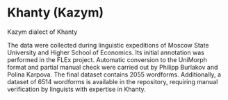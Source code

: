 # Khanty (Kazym)
Kazym dialect of Khanty

The data were collected during linguistic expeditions of Moscow State University and Higher School of Economics. Its initial annotation was performed in the FLEx project. Automatic conversion to the UniMorph format and partial manual check were carried out by Philipp Burlakov and Polina Karpova. The final dataset contains 2055 wordforms. Additionally, a dataset of 6514 wordforms is available in the repository, requiring manual verification by linguists with expertise in Khanty.
